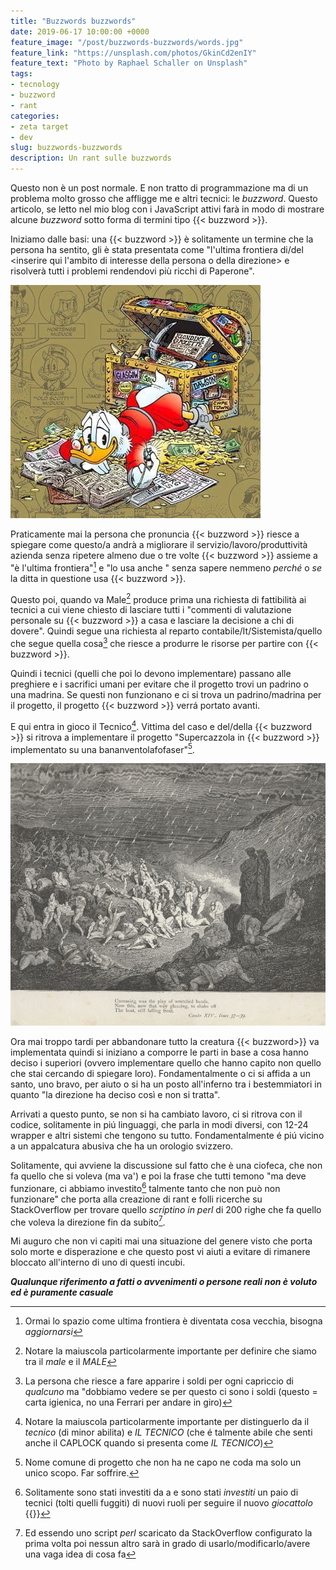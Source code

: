 ```yaml
---
title: "Buzzwords buzzwords"
date: 2019-06-17 10:00:00 +0000
feature_image: "/post/buzzwords-buzzwords/words.jpg"
feature_link: "https://unsplash.com/photos/GkinCd2enIY"
feature_text: "Photo by Raphael Schaller on Unsplash"
tags:
- tecnology
- buzzword
- rant
categories:
- zeta target
- dev
slug: buzzwords-buzzwords
description: Un rant sulle buzzwords
---
```


Questo non è un post normale. E non tratto di programmazione ma di un problema molto grosso che affligge me e altri tecnici: le _buzzword_. Questo articolo, se letto nel mio blog con i JavaScript attivi farà in modo di mostrare alcune _buzzword_ sotto forma di termini tipo {{< buzzword >}}.

Iniziamo dalle basi: una {{< buzzword >}} è solitamente un termine che la persona ha sentito, gli è stata presentata come "l'ultima frontiera di/del <inserire qui l'ambito di interesse della persona o della direzione> e risolverà tutti i problemi rendendovi più ricchi di Paperone".

![Paperon de Paperoni di Don Rosa](donrosa.jpg)

Praticamente mai la persona che pronuncia {{< buzzword >}} riesce a spiegare come questo/a andrà a migliorare il servizio/lavoro/produttività azienda senza ripetere almeno due o tre volte {{< buzzword >}} assieme a "è l'ultima frontiera"[^1] e "lo usa anche <inserire qui colosso informatico o ditta a cui si fa spesso riferimento a cui non si vuole essere inferiore>" senza sapere nemmeno _perché_ o _se_ la ditta in questione usa {{< buzzword >}}.

Questo poi, quando va Male[^2] produce prima una richiesta di fattibilità ai tecnici a cui viene chiesto di lasciare tutti i "commenti di valutazione personale su {{< buzzword >}} a casa e lasciare la decisione a chi di dovere". Quindi segue una richiesta al reparto contabile/It/Sistemista/quello che segue quella cosa[^3] che riesce a produrre le risorse per partire con {{< buzzword >}}.

Quindi i tecnici (quelli che poi lo devono implementare) passano alle preghiere e i sacrifici umani per evitare che il progetto trovi un padrino o una madrina. Se questi non funzionano e ci si trova un padrino/madrina per il progetto, il progetto {{< buzzword >}} verrá portato avanti.

E qui entra in gioco il Tecnico[^4]. Vittima del caso e del/della {{< buzzword >}} si ritrova a implementare il progetto "Supercazzola in {{< buzzword >}} implementato su una bananventolafofaser"[^5].

![bestemmiatori Inferno dantesco](bestemmiatori.jpg)

Ora mai troppo tardi per abbandonare tutto la creatura {{< buzzword>}} va implementata quindi si iniziano a comporre le parti in base a cosa hanno deciso i superiori (ovvero implementare quello che hanno capito non quello che stai cercando di spiegare loro). Fondamentalmente o ci si affida a un santo, uno bravo, per aiuto o si ha un posto all'inferno tra i bestemmiatori in quanto "la direzione ha deciso così e non si tratta".

Arrivati a questo punto, se non si ha cambiato lavoro, ci si ritrova con il codice, solitamente in piú linguaggi, che parla in modi diversi, con 12-24 wrapper e altri sistemi che tengono su tutto. Fondamentalmente é piú vicino a un appalcatura abusiva che ha un orologio svizzero.

Solitamente, qui avviene la discussione sul fatto che è una ciofeca, che non fa quello che si voleva (ma va') e poi la frase che tutti temono "ma deve funzionare, ci abbiamo investito[^6] talmente tanto che non può non funzionare" che porta alla creazione di rant e folli ricerche su StackOverflow per trovare quello _scriptino in perl_ di 200 righe che fa quello che voleva la direzione fin da subito[^7].

Mi auguro che non vi capiti mai una situazione del genere visto che porta solo morte e disperazione e che questo post vi aiuti a evitare di rimanere bloccato all'interno di uno di questi incubi.

**_Qualunque riferimento a fatti o avvenimenti o persone reali non è voluto ed è puramente casuale_**

[^1]: Ormai lo spazio come ultima frontiera è diventata cosa vecchia, bisogna _aggiornarsi_
[^2]: Notare la maiuscola particolarmente importante per definire che siamo tra il _male_ e il _MALE_
[^3]: La persona che riesce a fare apparire i soldi per ogni capriccio di _qualcuno_ ma "dobbiamo vedere se per questo ci sono i soldi (questo = carta igienica, no una Ferrari per andare in giro)
[^4]: Notare la maiuscola particolarmente importante per distinguerlo da il _tecnico_ (di minor abilita) e _IL TECNICO_ (che é talmente abile che senti anche il CAPLOCK quando si presenta come _IL TECNICO_)
[^5]: Nome comune di progetto che non ha ne capo ne coda ma solo un unico scopo. Far soffrire.
[^6]: Solitamente sono stati investiti da <montagna di soldi> a <non riesco a leggere il numero da tanti zeri che ha> e sono stati _investiti_ un paio di tecnici (tolti quelli fuggiti) di nuovi ruoli per seguire il nuovo _giocattolo_ {{<buzzword>}}
[^7]: Ed essendo uno script _perl_ scaricato da StackOverflow configurato la prima volta poi nessun altro sarà in grado di usarlo/modificarlo/avere una vaga idea di cosa fa

<script src="https://ajax.googleapis.com/ajax/libs/jquery/3.4.1/jquery.min.js"></script>
<script>
  $(function () {
    count = 0;
    wordsArray = ["Big data", "Blockchain", "Cloud", "Deep learning", "DevOps",
      "Machine Learning", "Microservices", "Real-time", "Scalability", "Think outside the box", "Web 2.0",
      "Wev 3.0", "Buzzword",
    ];
    setInterval(function () {
      count++;
      $(".buzzword").fadeOut(400, function () {
        $(this).text(wordsArray[count % wordsArray.length]).fadeIn(800);
      });
    }, 4000);
  });

</script>
